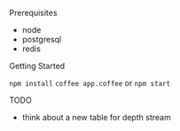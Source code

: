 Prerequisites
- node
- postgresql
- redis

Getting Started

`npm install`
`coffee app.coffee` or `npm start`

TODO

* think about a new table for depth stream
